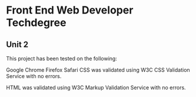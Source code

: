 # Front End Web Developer Techdegree

## Unit 2

This project has been tested on the following:

Google Chrome
Firefox
Safari
CSS was validated using W3C CSS Validation Service with no errors.

HTML was validated using W3C Markup Validation Service with no errors.
